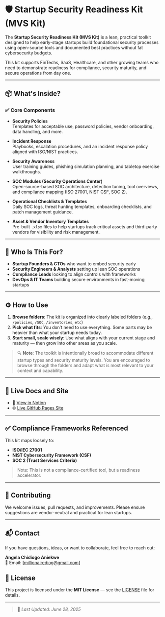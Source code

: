 # 🛡️ Startup Security Readiness Kit (MVS Kit)

The **Startup Security Readiness Kit (MVS Kit)** is a lean, practical toolkit designed to help early-stage startups build foundational security processes using open-source tools and documented best practices without fat cybersecurity budgets.

This kit supports FinTechs, SaaS, Healthcare, and other growing teams who need to demonstrate readiness for compliance, security maturity, and secure operations from day one.

---

## 📦 What's Inside?

### ✅ Core Components

- **Security Policies**  
  Templates for acceptable use, password policies, vendor onboarding, data handling, and more.

- **Incident Response**  
  Playbooks, escalation procedures, and an incident response policy aligned with ISO/NIST practices.

- **Security Awareness**  
  User training guides, phishing simulation planning, and tabletop exercise walkthroughs.

- **SOC Modules (Security Operations Center)**  
  Open-source-based SOC architecture, detection tuning, tool overviews, and compliance mapping (ISO 27001, NIST CSF, SOC 2).

- **Operational Checklists & Templates**  
  Daily SOC logs, threat hunting templates, onboarding checklists, and patch management guidance.

- **Asset & Vendor Inventory Templates**  
  Pre-built `.xlsx` files to help startups track critical assets and third-party vendors for visibility and risk management.

---

## 🚀 Who Is This For?

- **Startup Founders & CTOs** who want to embed security early
- **Security Engineers & Analysts** setting up lean SOC operations
- **Compliance Leads** looking to align controls with frameworks
- **DevOps & IT Teams** building secure environments in fast-moving startups

---


## ⚙️ How to Use

1. **Browse folders**: The kit is organized into clearly labeled folders (e.g., `/policies`, `/SOC`, `/inventories`, `etc`)
2. **Pick what fits**: You don’t need to use everything. Some parts may be heavier than what your startup needs today.
3. **Start small, scale wisely**: Use what aligns with your current stage and maturity — then grow into other areas as you scale.

> 🔍 **Note**: The toolkit is intentionally broad to accommodate different startup types and security maturity levels. You are encouraged to browse through the folders and adapt what is most relevant to your context and capability.

---

## 🔗 Live Docs and Site

- 📖 [View in Notion](https://wholesale-lupin-f1d.notion.site/Startup-Security-Readiness-Kit-MVS-Kit-220fb433bb568054bdecfd650f5fd212)
- 🌐 [Live GitHub Pages Site](https://millionairediogo.github.io/startup-security-kit-site/)

---

## ✅ Compliance Frameworks Referenced

This kit maps loosely to:
- **ISO/IEC 27001**
- **NIST Cybersecurity Framework (CSF)**
- **SOC 2 (Trust Services Criteria)**

> Note: This is not a compliance-certified tool, but a readiness accelerator.

---

## 🤝 Contributing

We welcome issues, pull requests, and improvements. Please ensure suggestions are vendor-neutral and practical for lean startups.

---

## 📬 Contact

If you have questions, ideas, or want to collaborate, feel free to reach out:

**Angela Chidiogo Aniekwe**  
📧 Email: [millionairediog@gmail.com]


## 📄 License

This project is licensed under the **MIT License** — see the [LICENSE](LICENSE) file for details.

---

> 🔄 _Last Updated: June 28, 2025_

